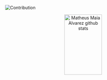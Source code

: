 ![Contribution](https://activity-graph.herokuapp.com/graph?username=RataquwBots&theme=gotham&hide_border=true&area=true)
<div align="center">  
  <img width="49%" height="195px" src="https://github-readme-stats.vercel.app/api?username=RataquwBots&show_icons=true&count_private=true&hide_border=true&title_color=00bfbf&icon_color=00bfbf&text_color=c9d1d9&bg_color=0d1117" alt="Matheus Maia Alvarez github stats" /> 
 
